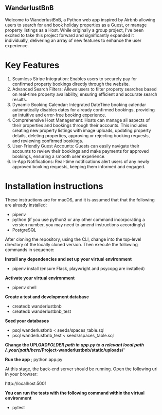 ## WanderlustBnB

Welcome to WanderlustBnB, a Python web app inspired by Airbnb allowing users to search for and book holiday properties as a Guest, or manage property listings as a Host. While originally a group project, I've been excited to take this project forward and significantly expanded it individually, delivering an array of new features to enhance the user experience.

# Key Features

1. Seamless Stripe Integration: Enables users to securely pay for confirmed property bookings directly through the website.
2. Advanced Search Filters: Allows users to filter property searches based on real-time property availability, ensuring efficient and accurate search results.
3. Dynamic Booking Calendar: Integrated DateTime booking calendar automatically disables dates for already confirmed bookings, providing an intuitive and error-free booking experience.
4. Comprehensive Host Management: Hosts can manage all aspects of their properties and bookings through their accounts. This includes creating new property listings with image uploads, updating property details, deleting properties, approving or rejecting booking requests, and reviewing confirmed bookings.
5. User-Friendly Guest Accounts: Guests can easily navigate their accounts to review their bookings and make payments for approved bookings, ensuring a smooth user experience.
6. In-App Notifications: Real-time notifications alert users of any newly approved booking requests, keeping them informed and engaged.

# Installation instructions

These instructions are for macOS, and it is assumed that that the following are already installed:

- pipenv
- python (if you use python3 or any other command incorporating a version number, you may need to amend instructions accordingly)
- PostgreSQL

After cloning the repository, using the CLI, change into the top-level directory of the locally cloned version. Then execute the following commands in sequence:

**Install any dependencies and set up your virtual environment**

- pipenv install
  (ensure Flask, playwright and psycopg are installed)

**Activate your virtual environment**

- pipenv shell

**Create a test and development database**

- createdb wanderlustbnb
- createdb wanderlustbnb_test

**Seed your databases**

- psql wanderlustbnb < seeds/spaces_table.sql
- psql wanderlustbnb_test < seeds/spaces_table.sql

**Change the UPLOAD*FOLDER path in app.py to a relevant local path /\_your*/_path_/_here_/Project-wanderlustbnb/static/uploads/'**

**Run the app**
; python app.py

At this stage, the back-end server should be running. Open the following url in your browser:

http://localhost:5001

**You can run the tests with the following command within the virtual environment**

- pytest
